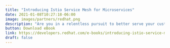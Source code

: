 ```yaml
---
title: "Introducing Istio Service Mesh for Microservices"
date: 2021-01-08T10:27:18-06:00
image: images/partners/redhat.png
description: "Are you in a relentless pursuit to better serve your customers and users? Need to build and deploy cloud-native applications based on the microservices architecture? In your microservices applications are you struggling with reliability and complexity? Istio is the implementation of a service mesh that creates resilience in your applications as you connect, manage, and secure microservices. Red Hatter’s Burr Sutter and Christian Posta introduce you to several key microservices capabilities that Istio provides on Kubernetes and Red Hat OpenShift."
button: Download eBook
link: https://developers.redhat.com/e-books/introducing-istio-service-mesh-microservices-old
draft: false
---
```

